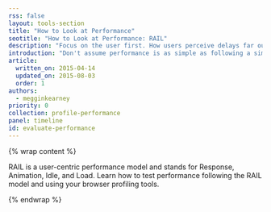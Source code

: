 ```yaml
---
rss: false
layout: tools-section
title: "How to Look at Performance"
seotitle: "How to Look at Performance: RAIL"
description: "Focus on the user first. How users perceive delays far outweighs any performance guidelines."
introduction: "Don't assume performance is as simple as following a simple set of dos and don'ts. Rules can change, and it's easy to use rules incorrectly. Focus on the user first. How users perceive delays far outweighs any performance guidelines."
article:
  written_on: 2015-04-14
  updated_on: 2015-08-03
  order: 1
authors:
  - megginkearney
priority: 0
collection: profile-performance
panel: timeline
id: evaluate-performance
---
```


{% wrap content %}

RAIL is a user-centric performance model and stands for Response, Animation, Idle, and Load. Learn how to test performance following the RAIL model and using your browser profiling tools.

{% endwrap %}
